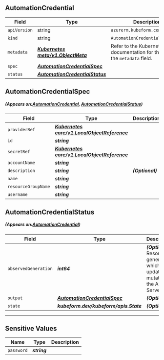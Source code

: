 ## AutomationCredential
| Field | Type | Description |
| ------ | ----- | ----------- |
| `apiVersion` | string | `azurerm.kubeform.com/v1alpha1` |
|    `kind` | string | `AutomationCredential` |
| `metadata` | ***[Kubernetes meta/v1.ObjectMeta](https://kubernetes.io/docs/reference/generated/kubernetes-api/v1.13/#objectmeta-v1-meta)***|Refer to the Kubernetes API documentation for the fields of the `metadata` field.|
| `spec` | ***[AutomationCredentialSpec](#AutomationCredentialSpec)***||
| `status` | ***[AutomationCredentialStatus](#AutomationCredentialStatus)***||
## AutomationCredentialSpec
##### (Appears on:[AutomationCredential](#AutomationCredential), [AutomationCredentialStatus](#AutomationCredentialStatus))
| Field | Type | Description |
| ------ | ----- | ----------- |
| `providerRef` | ***[Kubernetes core/v1.LocalObjectReference](https://kubernetes.io/docs/reference/generated/kubernetes-api/v1.13/#localobjectreference-v1-core)***||
| `id` | ***string***||
| `secretRef` | ***[Kubernetes core/v1.LocalObjectReference](https://kubernetes.io/docs/reference/generated/kubernetes-api/v1.13/#localobjectreference-v1-core)***||
| `accountName` | ***string***||
| `description` | ***string***| ***(Optional)*** |
| `name` | ***string***||
| `resourceGroupName` | ***string***||
| `username` | ***string***||
## AutomationCredentialStatus
##### (Appears on:[AutomationCredential](#AutomationCredential))
| Field | Type | Description |
| ------ | ----- | ----------- |
| `observedGeneration` | ***int64***| ***(Optional)*** Resource generation, which is updated on mutation by the API Server.|
| `output` | ***[AutomationCredentialSpec](#AutomationCredentialSpec)***| ***(Optional)*** |
| `state` | ***kubeform.dev/kubeform/apis.State***| ***(Optional)*** |
---
## Sensitive Values
| Name | Type | Description |
|------|------|-------------|
| `password` | ***string*** ||
